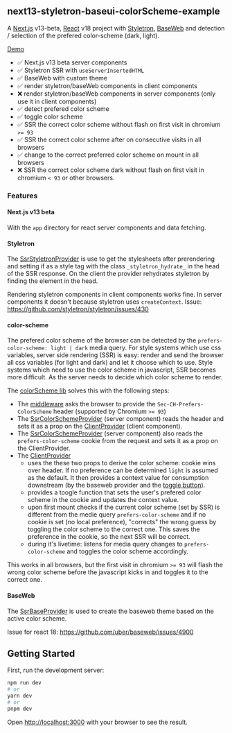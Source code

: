 ## next13-styletron-baseui-colorScheme-example

A [Next.js](https://nextjs.org/) v13-beta, [React](https://reactjs.org) v18 project with [Styletron](https://www.styletron.org/), [BaseWeb](https://baseweb.design/) and detection / selection of the prefered color-scheme (dark, light).

[Demo](https://next13-styletron-baseui-colorscheme.fly.dev/)

- ✅ Next.js v13 beta server components
- ✅ Styletron SSR with `useServerInsertedHTML`
- ✅ BaseWeb with custom theme
- ✅ render styletron/baseWeb components in client components
- ❌ render styletron/baseWeb components in server components (only use it in client components)
- ✅ detect prefered color scheme
- ✅ toggle color scheme
- ✅ SSR the correct color scheme without flash on first visit in chromium `>= 93`
- ✅ SSR the correct color scheme after on consecutive visits in all browsers
- ✅ change to the correct preferred color scheme on mount in all browsers
- ❌ SSR the correct color scheme dark without flash on first visit in chromium `< 93` or other browsers.

### Features

#### Next.js v13 beta

With the `app` directory for react server components and data fetching.

#### Styletron

The [SsrStyletronProvider](lib/ui/StyletronProvider.tsx) is use to get the stylesheets after prerendering and setting if as a style tag with the class `_styletron_hydrate_` in the head of the SSR response. On the client the provider rehydrates styletron by finding the element in the head.

Rendering styletron components in client components works fine. In server components it doesn't because styletron uses `createContext`. Issue: https://github.com/styletron/styletron/issues/430

#### color-scheme

The prefered color scheme of the browser can be detected by the `prefers-color-scheme: light | dark` media query. For style systems which use css variables,
server side rendering (SSR) is easy: render and send the browser all css variables (for light and dark) and let it choose which to use. Style systems which need to use the color scheme in javascript, SSR becomes more difficult. As the server needs to decide which color scheme to render.

The [colorScheme lib](lib/ui/colorScheme) solves this with the following steps:

- The [middleware](lib/ui/colorScheme/middleware.ts) asks the browser to provide the `Sec-CH-Prefers-ColorScheme` header (supported by Chromium `>= 93`)
- The [SsrColorSchemeProvider](lib/ui/colorScheme/server.tsx) (server component) reads the header and sets it as a prop on the [ClientProvider](lib/ui/colorScheme/client.tsx) (client component).
- The [SsrColorSchemeProvider](lib/ui/colorScheme/server.tsx) (server component) also reads the `prefers-color-scheme` cookie from the request and sets it as a prop on the ClientProvider.
- The [ClientProvider](lib/ui/colorScheme/client.tsx)
  - uses the these two props to derive the color scheme: cookie wins over header. If no preference can be determined `light` is assumed as the default. It then provides a context value for consumption downstream (by the baseweb provider and the [toggle button](ui/Navigation.tsx#L13)).
  - provides a toogle function that sets the user's prefered color scheme in the cookie and updates the context value.
  - upon first mount checks if the current color scheme (set by SSR) is different from the medie query `prefers-color-scheme` and if no cookie is set (no local preference), "corrects" the wrong guess by toggling the color scheme to the correct one. This saves the preference in the cookie, so the next SSR will be correct.
  - during it's livetime: listens for media query changes to `prefers-color-scheme` and toggles the color scheme accordingly.

This works in all browsers, but the first visit in chromium `>= 93` will flash the wrong color scheme before the javascript kicks in and toggles it to the correct one.

#### BaseWeb

The [SsrBaseProvider](lib/ui/BaseProvider.tsx) is used to create the baseweb theme based on the active color scheme.

Issue for react 18: https://github.com/uber/baseweb/issues/4900

## Getting Started

First, run the development server:

```bash
npm run dev
# or
yarn dev
# or
pnpm dev
```

Open [http://localhost:3000](http://localhost:3000) with your browser to see the result.
